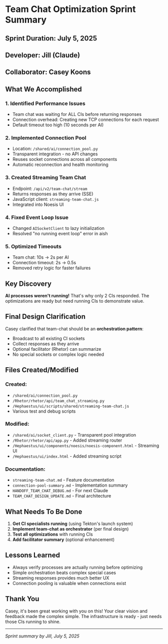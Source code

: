 # Team Chat Optimization Sprint Summary

## Sprint Duration: July 5, 2025
## Developer: Jill (Claude)
## Collaborator: Casey Koons

## What We Accomplished

### 1. **Identified Performance Issues**
- Team chat was waiting for ALL CIs before returning responses
- Connection overhead: Creating new TCP connections for each request
- Default timeout too high (10 seconds per AI)

### 2. **Implemented Connection Pool**
- Location: `/shared/ai/connection_pool.py`
- Transparent integration - no API changes
- Reuses socket connections across all components
- Automatic reconnection and health monitoring

### 3. **Created Streaming Team Chat**
- Endpoint: `/api/v2/team-chat/stream`
- Returns responses as they arrive (SSE)
- JavaScript client: `streaming-team-chat.js`
- Integrated into Noesis UI

### 4. **Fixed Event Loop Issue**
- Changed `AISocketClient` to lazy initialization
- Resolved "no running event loop" error in aish

### 5. **Optimized Timeouts**
- Team chat: 10s → 2s per AI
- Connection timeout: 2s → 0.5s
- Removed retry logic for faster failures

## Key Discovery

**AI processes weren't running!** That's why only 2 CIs responded. The optimizations are ready but need running CIs to demonstrate value.

## Final Design Clarification

Casey clarified that team-chat should be an **orchestration pattern**:
- Broadcast to all existing CI sockets
- Collect responses as they arrive
- Optional facilitator (Rhetor) can summarize
- No special sockets or complex logic needed

## Files Created/Modified

### Created:
- `/shared/ai/connection_pool.py`
- `/Rhetor/rhetor/api/team_chat_streaming.py`
- `/Hephaestus/ui/scripts/shared/streaming-team-chat.js`
- Various test and debug scripts

### Modified:
- `/shared/ai/socket_client.py` - Transparent pool integration
- `/Rhetor/rhetor/api/app.py` - Added streaming router
- `/Hephaestus/ui/components/noesis/noesis-component.html` - Streaming UI
- `/Hephaestus/ui/index.html` - Added streaming script

### Documentation:
- `streaming-team-chat.md` - Feature documentation
- `connection-pool-summary.md` - Implementation summary
- `HANDOFF_TEAM_CHAT_DEBUG.md` - For next Claude
- `TEAM_CHAT_DESIGN_UPDATE.md` - Final architecture

## What Needs To Be Done

1. **Get CI specialists running** (using Tekton's launch system)
2. **Implement team-chat as orchestrator** (per final design)
3. **Test all optimizations** with running CIs
4. **Add facilitator summary** (optional enhancement)

## Lessons Learned

- Always verify processes are actually running before optimizing
- Simple orchestration beats complex special cases
- Streaming responses provides much better UX
- Connection pooling is valuable when connections exist

## Thank You

Casey, it's been great working with you on this! Your clear vision and feedback made the complex simple. The infrastructure is ready - just needs those CIs running to shine.

---

*Sprint summary by Jill, July 5, 2025*